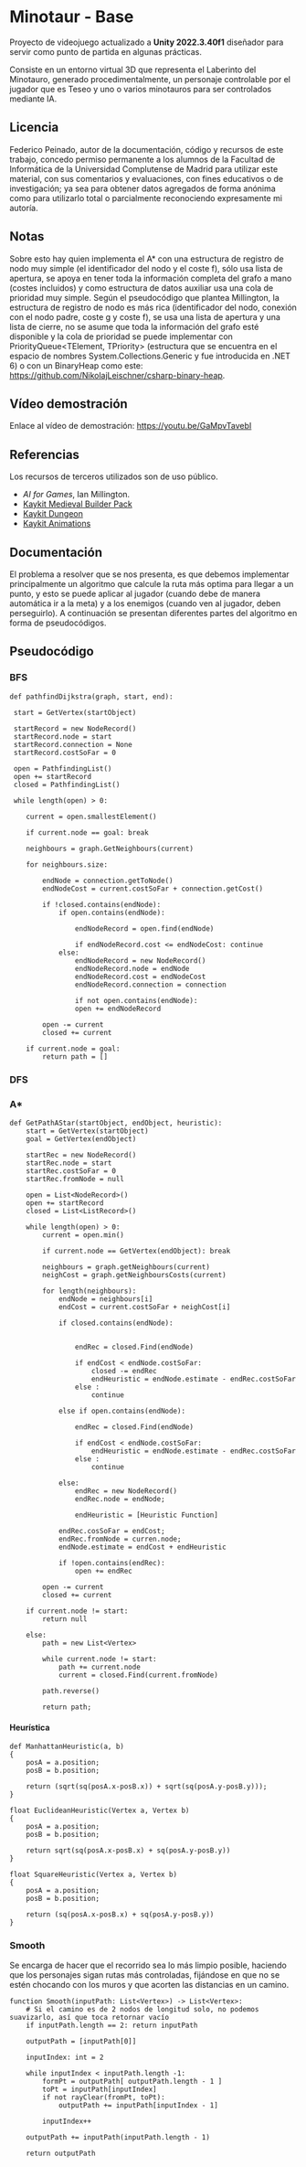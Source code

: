 # Minotaur - Base
Proyecto de videojuego actualizado a **Unity 2022.3.40f1** diseñador para servir como punto de partida en algunas prácticas.

Consiste en un entorno virtual 3D que representa el Laberinto del Minotauro, generado procedimentalmente, un personaje controlable por el jugador que es Teseo y uno o varios minotauros para ser controlados mediante IA.

## Licencia
Federico Peinado, autor de la documentación, código y recursos de este trabajo, concedo permiso permanente a los alumnos de la Facultad de Informática de la Universidad Complutense de Madrid para utilizar este material, con sus comentarios y evaluaciones, con fines educativos o de investigación; ya sea para obtener datos agregados de forma anónima como para utilizarlo total o parcialmente reconociendo expresamente mi autoría.

## Notas
Sobre esto hay quien implementa el A* con una estructura de registro de nodo muy simple (el identificador del nodo y el coste f), sólo usa lista de apertura, se apoya en tener toda la información completa del grafo a mano (costes incluidos) y como estructura de datos auxiliar usa una cola de prioridad muy simple.
Según el pseudocódigo que plantea Millington, la estructura de registro de nodo es más rica (identificador del nodo, conexión con el nodo padre, coste g y coste f), se usa una lista de apertura y una lista de cierre, no se asume que toda la información del grafo esté disponible y la cola de prioridad se puede implementar con PriorityQueue<TElement, TPriority> (estructura que se encuentra en el espacio de nombres System.Collections.Generic y fue introducida en .NET 6) o con un BinaryHeap como este: https://github.com/NikolajLeischner/csharp-binary-heap.

## Vídeo demostración
Enlace al vídeo de demostración: https://youtu.be/GaMpvTavebI

## Referencias
Los recursos de terceros utilizados son de uso público.
* *AI for Games*, Ian Millington.
* [Kaykit Medieval Builder Pack](https://kaylousberg.itch.io/kaykit-medieval-builder-pack)
* [Kaykit Dungeon](https://kaylousberg.itch.io/kaykit-dungeon)
* [Kaykit Animations](https://kaylousberg.itch.io/kaykit-animations)

## Documentación

El problema a resolver que se nos presenta, es que debemos implementar principalmente un algoritmo que calcule la ruta más optima para llegar a un punto, y esto se puede aplicar al jugador (cuando debe de manera automática ir a la meta) y a los enemigos (cuando ven al jugador, deben perseguirlo). A continuación se presentan diferentes partes del algoritmo en forma de pseudocódigos.

## Pseudocódigo

### BFS
```
def pathfindDijkstra(graph, start, end):
 
 start = GetVertex(startObject)

 startRecord = new NodeRecord()
 startRecord.node = start
 startRecord.connection = None
 startRecord.costSoFar = 0

 open = PathfindingList()
 open += startRecord
 closed = PathfindingList()

 while length(open) > 0:

    current = open.smallestElement()

    if current.node == goal: break

    neighbours = graph.GetNeighbours(current)

    for neighbours.size:
 
        endNode = connection.getToNode()
        endNodeCost = current.costSoFar + connection.getCost()

        if !closed.contains(endNode):
            if open.contains(endNode):
                
                endNodeRecord = open.find(endNode)

                if endNodeRecord.cost <= endNodeCost: continue                
            else:
                endNodeRecord = new NodeRecord()
                endNodeRecord.node = endNode
                endNodeRecord.cost = endNodeCost
                endNodeRecord.connection = connection

                if not open.contains(endNode):
                open += endNodeRecord

        open -= current
        closed += current

    if current.node = goal:
        return path = []
``` 
### DFS

### A*
```
def GetPathAStar(startObject, endObject, heuristic):
    start = GetVertex(startObject)
    goal = GetVertex(endObject)

    startRec = new NodeRecord()
    startRec.node = start
    startRec.costSoFar = 0
    startRec.fromNode = null

    open = List<NodeRecord>()
    open += startRecord
    closed = List<ListRecord>()

    while length(open) > 0:
        current = open.min()

        if current.node == GetVertex(endObject): break

        neighbours = graph.getNeighbours(current)
        neighCost = graph.getNeighboursCosts(current)

        for length(neighbours):
            endNode = neighbours[i]
            endCost = current.costSoFar + neighCost[i]

            if closed.contains(endNode):


                endRec = closed.Find(endNode)

                if endCost < endNode.costSoFar:
                    closed -= endRec
                    endHeuristic = endNode.estimate - endRec.costSoFar
                else :
                    continue
            
            else if open.contains(endNode):

                endRec = closed.Find(endNode)

                if endCost < endNode.costSoFar:
                    endHeuristic = endNode.estimate - endRec.costSoFar
                else :
                    continue
            
            else:
                endRec = new NodeRecord()
                endRec.node = endNode;

                endHeuristic = [Heuristic Function]

            endRec.cosSoFar = endCost;
            endRec.fromNode = curren.node;
            endNode.estimate = endCost + endHeuristic

            if !open.contains(endRec):
                open += endRec 

        open -= current
        closed += current

    if current.node != start:
        return null

    else:
        path = new List<Vertex>

        while current.node != start:
            path += current.node
            current = closed.Find(current.fromNode)

        path.reverse()

        return path;
```

#### Heurística

```
def ManhattanHeuristic(a, b)
{
    posA = a.position;
    posB = b.position;

    return (sqrt(sq(posA.x-posB.x)) + sqrt(sq(posA.y-posB.y)));
}

float EuclideanHeuristic(Vertex a, Vertex b)
{
    posA = a.position;
    posB = b.position;

    return sqrt(sq(posA.x-posB.x) + sq(posA.y-posB.y))
}

float SquareHeuristic(Vertex a, Vertex b)
{
    posA = a.position;
    posB = b.position;

    return (sq(posA.x-posB.x) + sq(posA.y-posB.y))
}
```

### Smooth

Se encarga de hacer que el recorrido sea lo más limpio posible, haciendo que los personajes sigan rutas más controladas, fijándose en que no se estén chocando con los muros y que acorten las distancias en un camino.

```
function Smooth(inputPath: List<Vertex>) -> List<Vertex>:
	# Si el camino es de 2 nodos de longitud solo, no podemos suavizarlo, así que toca retornar vacío
	if inputPath.length == 2: return inputPath

	outputPath = [inputPath[0]]

	inputIndex: int = 2

	while inputIndex < inputPath.length -1:
		formPt = outputPath[ outputPath.length - 1 ]
		toPt = inputPath[inputIndex]
		if not rayClear(fromPt, toPt):
			outputPath += inputPath[inputIndex - 1]

		inputIndex++

	outputPath += inputPath(inputPath.length - 1)

	return outputPath